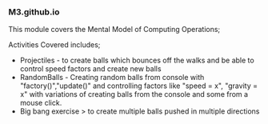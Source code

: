 ### M3.github.io
This module covers the Mental Model of Computing Operations; 

Activities Covered includes;
- Projectiles - to create balls which bounces off the walks and be able to control speed factors and create new balls
- RandomBalls - Creating random balls from console with "factory()","update()" and controlling factors like "speed = x", "gravity = x" with variations of creating balls from the console and some from a mouse click. 
- Big bang exercise > to create multiple balls pushed in multiple directions
